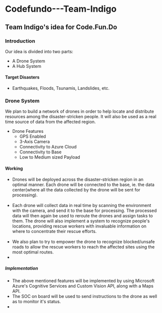 # Codefundo---Team-Indigo
## Team Indigo's idea for Code.Fun.Do

### Introduction

Our idea is divided into two parts:
* A Drone System
* A Hub System

#### Target Disasters 
  * Earthquakes, Floods, Tsunamis, Landslides, etc.

### Drone System

We plan to build a network of drones in order to help locate and distribute resources among the disaster-stricken people. It will also be used as a real time source of data from the affected region.

* Drone Features
  * GPS Enabled
  * 3-Axis Camera
  * Connectivity to Azure Cloud
  * Connectivity to Base
  * Low to Medium sized Payload

#### Working

 - Drones will be deployed across the disaster-stricken region in an optimal manner. Each drone will be connected to the base,    ie. the data center(where all the data collected by the drone will be sent for processing). <br /><br />
 - Each drone will collect data in real time by scanning the environment with the camera, and send it to the base for processing. The processed data will then again be used to reroute the drones and assign tasks to them. The drone will also implement a system to recognize people's locations, providing rescue workers with invaluable information on where to concentrate their rescue efforts. <br /><br />
 - We also plan to try to empower the drone to recognize blocked/unsafe roads to allow the rescue workers to reach the affected sites using the most optimal routes. 
 - 
 
##### Implementation
 - The above mentioned features will be implemented by using Microsoft Azure's Cognitive Services and Custom Vision API, along with a Maps API.
 - The SOC on board will be used to send instructions to the drone as well as to monitor it's status.
 - 
